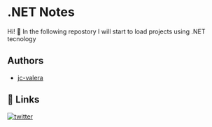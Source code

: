 # .NET Notes

Hi! 👋 In the following repostory I will start to load projects using .NET tecnology

## Authors

- [jc-valera](https://github.com/jc-valera)

## 🔗 Links

[![twitter](https://img.shields.io/badge/twitter-1DA1F2?style=for-the-badge&logo=twitter&logoColor=white)](https://twitter.com/s_charly_)
